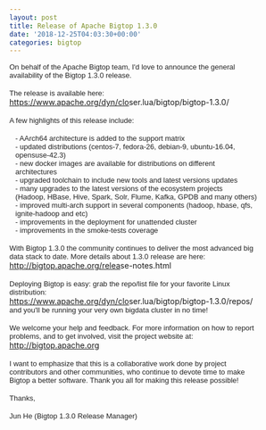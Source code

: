 ```yaml
---
layout: post
title: Release of Apache Bigtop 1.3.0
date: '2018-12-25T04:03:30+00:00'
categories: bigtop
---
```

<span style="color: #222222; font-family: Arial, Helvetica, sans-serif; font-size: small;">On behalf of the Apache Bigtop team, I'd love to&nbsp;</span><span class="il" style="color: #222222; font-family: Arial, Helvetica, sans-serif; font-size: small;">announce</span><span style="color: #222222; font-family: Arial, Helvetica, sans-serif; font-size: small;"> the general</span><br style="color: #222222; font-family: Arial, Helvetica, sans-serif; font-size: small;" /><span style="color: #222222; font-family: Arial, Helvetica, sans-serif; font-size: small;">availability of the Bigtop 1.3.0 release.</span><br style="color: #222222; font-family: Arial, Helvetica, sans-serif; font-size: small;" /><br style="color: #222222; font-family: Arial, Helvetica, sans-serif; font-size: small;" /><span style="color: #222222; font-family: Arial, Helvetica, sans-serif; font-size: small;">The release is available here:</span><br style="color: #222222; font-family: Arial, Helvetica, sans-serif; font-size: small;" /><span style="color: #222222; font-family: Arial, Helvetica, sans-serif; font-size: small;">  </span><a href="https://www.apache.org/dyn/closer.lua/bigtop/bigtop-1.3.0/" rel="noreferrer" target="_blank" data-saferedirecturl="https://www.google.com/url?q=https://www.apache.org/dyn/closer.lua/bigtop/bigtop-1.3.0/&amp;source=gmail&amp;ust=1545796785034000&amp;usg=AFQjCNE4LYb1vD6OhXOaYrvC3uvoFFrv8Q" style="color: #1155cc; font-family: Arial, Helvetica, sans-serif; font-size: small;">https://www.apache.org/dyn/clo<wbr />ser.lua/bigtop/bigtop-1.3.0/</a><br style="color: #222222; font-family: Arial, Helvetica, sans-serif; font-size: small;" /><br style="color: #222222; font-family: Arial, Helvetica, sans-serif; font-size: small;" /><span style="color: #222222; font-family: Arial, Helvetica, sans-serif; font-size: small;">A few highlights of this release include:</span><br style="color: #222222; font-family: Arial, Helvetica, sans-serif; font-size: small;" /><br style="color: #222222; font-family: Arial, Helvetica, sans-serif; font-size: small;" /><span style="color: #222222; font-family: Arial, Helvetica, sans-serif; font-size: small;">&nbsp; &nbsp;- AArch64 architecture is added to the support matrix</span><br style="color: #222222; font-family: Arial, Helvetica, sans-serif; font-size: small;" /><span style="color: #222222; font-family: Arial, Helvetica, sans-serif; font-size: small;">&nbsp; &nbsp;- updated distributions (centos-7, fedora-26, debian-9, ubuntu-16.04,</span><br style="color: #222222; font-family: Arial, Helvetica, sans-serif; font-size: small;" /><span style="color: #222222; font-family: Arial, Helvetica, sans-serif; font-size: small;">&nbsp; &nbsp;opensuse-42.3)</span><br style="color: #222222; font-family: Arial, Helvetica, sans-serif; font-size: small;" /><span style="color: #222222; font-family: Arial, Helvetica, sans-serif; font-size: small;">&nbsp; &nbsp;- new docker images are available for distributions on different</span><br style="color: #222222; font-family: Arial, Helvetica, sans-serif; font-size: small;" /><span style="color: #222222; font-family: Arial, Helvetica, sans-serif; font-size: small;">&nbsp; &nbsp;architectures</span><br style="color: #222222; font-family: Arial, Helvetica, sans-serif; font-size: small;" /><span style="color: #222222; font-family: Arial, Helvetica, sans-serif; font-size: small;">&nbsp; &nbsp;- upgraded toolchain to include new tools and latest versions updates</span><br style="color: #222222; font-family: Arial, Helvetica, sans-serif; font-size: small;" /><span style="color: #222222; font-family: Arial, Helvetica, sans-serif; font-size: small;">&nbsp; &nbsp;- many upgrades to the latest versions of the ecosystem projects</span><br style="color: #222222; font-family: Arial, Helvetica, sans-serif; font-size: small;" /><span style="color: #222222; font-family: Arial, Helvetica, sans-serif; font-size: small;">&nbsp; &nbsp;(Hadoop, HBase, Hive, Spark, Solr, Flume, Kafka, GPDB and many others)</span><br style="color: #222222; font-family: Arial, Helvetica, sans-serif; font-size: small;" /><span style="color: #222222; font-family: Arial, Helvetica, sans-serif; font-size: small;">&nbsp; &nbsp;- improved multi-arch support in several components (hadoop, hbase, qfs,</span><br style="color: #222222; font-family: Arial, Helvetica, sans-serif; font-size: small;" /><span style="color: #222222; font-family: Arial, Helvetica, sans-serif; font-size: small;">&nbsp; &nbsp;ignite-hadoop and etc)</span><br style="color: #222222; font-family: Arial, Helvetica, sans-serif; font-size: small;" /><span style="color: #222222; font-family: Arial, Helvetica, sans-serif; font-size: small;">&nbsp; &nbsp;- improvements in the deployment for unattended cluster</span><br style="color: #222222; font-family: Arial, Helvetica, sans-serif; font-size: small;" /><span style="color: #222222; font-family: Arial, Helvetica, sans-serif; font-size: small;">&nbsp; &nbsp;- improvements in the smoke-tests coverage</span><br style="color: #222222; font-family: Arial, Helvetica, sans-serif; font-size: small;" /><br style="color: #222222; font-family: Arial, Helvetica, sans-serif; font-size: small;" /><span style="color: #222222; font-family: Arial, Helvetica, sans-serif; font-size: small;">With Bigtop 1.3.0 the community continues to deliver the most advanced big</span><br style="color: #222222; font-family: Arial, Helvetica, sans-serif; font-size: small;" /><span style="color: #222222; font-family: Arial, Helvetica, sans-serif; font-size: small;">data stack to date. More details about 1.3.0 release are here:</span><br style="color: #222222; font-family: Arial, Helvetica, sans-serif; font-size: small;" /><span style="color: #222222; font-family: Arial, Helvetica, sans-serif; font-size: small;">  </span><a href="http://bigtop.apache.org/release-notes.html" rel="noreferrer" target="_blank" data-saferedirecturl="https://www.google.com/url?q=http://bigtop.apache.org/release-notes.html&amp;source=gmail&amp;ust=1545796785034000&amp;usg=AFQjCNHuKw8eY_xzPTcCteJh1ZIi-Yc3PA" style="color: #1155cc; font-family: Arial, Helvetica, sans-serif; font-size: small;">http://bigtop.apache.org/relea<wbr />se-notes.html</a><br style="color: #222222; font-family: Arial, Helvetica, sans-serif; font-size: small;" /><br style="color: #222222; font-family: Arial, Helvetica, sans-serif; font-size: small;" /><span style="color: #222222; font-family: Arial, Helvetica, sans-serif; font-size: small;">Deploying Bigtop is easy: grab the repo/list file for your favorite Linux</span><br style="color: #222222; font-family: Arial, Helvetica, sans-serif; font-size: small;" /><span style="color: #222222; font-family: Arial, Helvetica, sans-serif; font-size: small;">distribution:</span><br style="color: #222222; font-family: Arial, Helvetica, sans-serif; font-size: small;" /><span style="color: #222222; font-family: Arial, Helvetica, sans-serif; font-size: small;">  </span><a href="https://www.apache.org/dyn/closer.lua/bigtop/bigtop-1.3.0/repos/" rel="noreferrer" target="_blank" data-saferedirecturl="https://www.google.com/url?q=https://www.apache.org/dyn/closer.lua/bigtop/bigtop-1.3.0/repos/&amp;source=gmail&amp;ust=1545796785035000&amp;usg=AFQjCNGaJ9L0_5fAt4rf2qnMubF5cxcj8w" style="color: #1155cc; font-family: Arial, Helvetica, sans-serif; font-size: small;">https://www.apache.org/dyn/clo<wbr />ser.lua/bigtop/bigtop-1.3.0/<wbr />repos/</a><br style="color: #222222; font-family: Arial, Helvetica, sans-serif; font-size: small;" /><span style="color: #222222; font-family: Arial, Helvetica, sans-serif; font-size: small;">and you'll be running your very own bigdata cluster in no time!</span><br style="color: #222222; font-family: Arial, Helvetica, sans-serif; font-size: small;" /><br style="color: #222222; font-family: Arial, Helvetica, sans-serif; font-size: small;" /><span style="color: #222222; font-family: Arial, Helvetica, sans-serif; font-size: small;">We welcome your help and feedback. For more information on how to report</span><br style="color: #222222; font-family: Arial, Helvetica, sans-serif; font-size: small;" /><span style="color: #222222; font-family: Arial, Helvetica, sans-serif; font-size: small;">problems, and to get involved, visit the project website at:</span><br style="color: #222222; font-family: Arial, Helvetica, sans-serif; font-size: small;" /><a href="http://bigtop.apache.org/" rel="noreferrer" target="_blank" data-saferedirecturl="https://www.google.com/url?q=http://bigtop.apache.org&amp;source=gmail&amp;ust=1545796785035000&amp;usg=AFQjCNEnbxrqGmEwEpZqPwhwNUHdlnhRNQ" style="color: #1155cc; font-family: Arial, Helvetica, sans-serif; font-size: small;">http://bigtop.apache.org</a><br style="color: #222222; font-family: Arial, Helvetica, sans-serif; font-size: small;" /><br style="color: #222222; font-family: Arial, Helvetica, sans-serif; font-size: small;" /><span style="color: #222222; font-family: Arial, Helvetica, sans-serif; font-size: small;">I want to emphasize that this is a collaborative work done by project</span><br style="color: #222222; font-family: Arial, Helvetica, sans-serif; font-size: small;" /><span style="color: #222222; font-family: Arial, Helvetica, sans-serif; font-size: small;">contributors and other communities, who continue to devote time to make</span><br style="color: #222222; font-family: Arial, Helvetica, sans-serif; font-size: small;" /><span style="color: #222222; font-family: Arial, Helvetica, sans-serif; font-size: small;">Bigtop a better software. Thank you all for making this release possible!</span><br style="color: #222222; font-family: Arial, Helvetica, sans-serif; font-size: small;" /><br style="color: #222222; font-family: Arial, Helvetica, sans-serif; font-size: small;" /><span style="color: #222222; font-family: Arial, Helvetica, sans-serif; font-size: small;">Thanks,</span><br style="color: #222222; font-family: Arial, Helvetica, sans-serif; font-size: small;" /><br style="color: #222222; font-family: Arial, Helvetica, sans-serif; font-size: small;" /><span style="color: #222222; font-family: Arial, Helvetica, sans-serif; font-size: small;">Jun He (Bigtop 1.3.0 Release Manager)</span>
